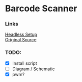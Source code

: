# Barcode Scanner

### Links
[Headless Setup](https://desertbot.io/blog/headless-pi-zero-w-wifi-setup-windows)  
[Original Source](https://www.pyimagesearch.com/2018/05/21/an-opencv-barcode-and-qr-code-scanner-with-zbar/)

### TODO:
* [x] Install script
* [ ] Diagram / Schematic
* [x] pwm?
